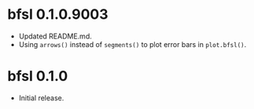 # bfsl 0.1.0.9003

* Updated README.md.
* Using `arrows()` instead of `segments()` to plot error bars in `plot.bfsl()`.

# bfsl 0.1.0

* Initial release.
